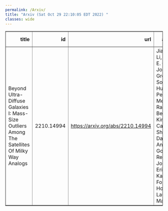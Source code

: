 ```yaml
---
permalink: /Arxiv/
title: "Arxiv (Sat Oct 29 22:10:05 EDT 2022) "
classes: wide
---
```

<table border="1" class="dataframe">
  <thead>
    <tr style="text-align: right;">
      <th>title</th>
      <th>id</th>
      <th>url</th>
      <th>authors</th>
      <th>Local Authors</th>
    </tr>
  </thead>
  <tbody>
    <tr>
      <td>Beyond Ultra-Diffuse Galaxies I: Mass-Size Outliers Among The Satellites   Of Milky Way Analogs</td>
      <td>2210.14994</td>
      <td><a href="https://arxiv.org/abs/2210.14994" target="_blank">https://arxiv.org/abs/2210.14994</a></td>
      <td>Jiaxuan Li, Jenny E. Greene, Johnny P. Greco, Song Huang, Peter Melchior, Rachael Beaton, Kirsten Casey, Shany Danieli, Andy Goulding, Remy Joseph, Erin Kado-Fong, Ji Hoon Kim, Lauren A. Macarthur</td>
      <td>Kirsten Casey</td>
    </tr>
  </tbody>
</table>